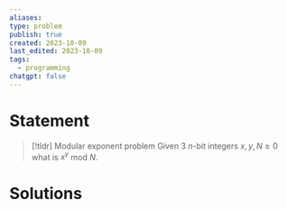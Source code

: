 ```yaml
---
aliases: 
type: problem
publish: true
created: 2023-10-09
last_edited: 2023-10-09
tags:
  - programming
chatgpt: false
---
```


# Statement

>[!tldr] Modular exponent problem
>Given 3 $n$-bit integers $x, y, N \geq 0$ what is $x^y$ mod $N$.

# Solutions

